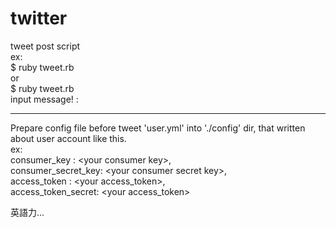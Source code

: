 # twitter<br>
tweet post script<br>
ex:<br>
  $ ruby tweet.rb <tweet message><br>
or<br>
  $ ruby tweet.rb <br>
input message! :<tweet messate><br>
***
Prepare config file before tweet 'user.yml' into './config' dir, that written about user account like this.<br>
ex:<br>
consumer_key       : &lt;your consumer key&gt;, <br>
consumer_secret_key: &lt;your consumer secret key&gt;,<br>
access_token       : &lt;your access_token&gt;,<br>
access_token_secret: &lt;your access_token&gt;<br>

英語力...<br>

